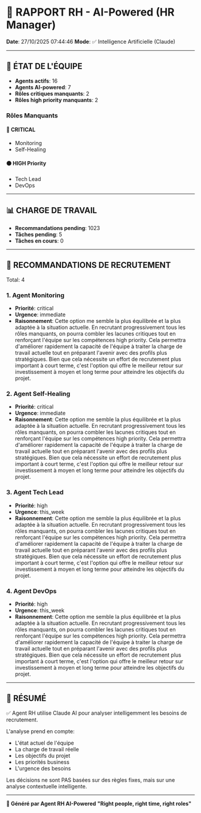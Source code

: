 # 👔 RAPPORT RH - AI-Powered (HR Manager)

**Date**: 27/10/2025 07:44:46
**Mode**: ✅ Intelligence Artificielle (Claude)

---

## 👥 ÉTAT DE L'ÉQUIPE

- **Agents actifs**: 16
- **Agents AI-powered**: 7
- **Rôles critiques manquants**: 2
- **Rôles high priority manquants**: 2

### Rôles Manquants

#### 🔴 CRITICAL

- Monitoring
- Self-Healing

#### 🟠 HIGH Priority

- Tech Lead
- DevOps

---

## 📊 CHARGE DE TRAVAIL

- **Recommandations pending**: 1023
- **Tâches pending**: 5
- **Tâches en cours**: 0

---

## 👥 RECOMMANDATIONS DE RECRUTEMENT

Total: 4


### 1. Agent Monitoring

- **Priorité**: critical
- **Urgence**: immediate
- **Raisonnement**: Cette option me semble la plus équilibrée et la plus adaptée à la situation actuelle. En recrutant progressivement tous les rôles manquants, on pourra combler les lacunes critiques tout en renforçant l'équipe sur les compétences high priority. Cela permettra d'améliorer rapidement la capacité de l'équipe à traiter la charge de travail actuelle tout en préparant l'avenir avec des profils plus stratégiques. Bien que cela nécessite un effort de recrutement plus important à court terme, c'est l'option qui offre le meilleur retour sur investissement à moyen et long terme pour atteindre les objectifs du projet.


### 2. Agent Self-Healing

- **Priorité**: critical
- **Urgence**: immediate
- **Raisonnement**: Cette option me semble la plus équilibrée et la plus adaptée à la situation actuelle. En recrutant progressivement tous les rôles manquants, on pourra combler les lacunes critiques tout en renforçant l'équipe sur les compétences high priority. Cela permettra d'améliorer rapidement la capacité de l'équipe à traiter la charge de travail actuelle tout en préparant l'avenir avec des profils plus stratégiques. Bien que cela nécessite un effort de recrutement plus important à court terme, c'est l'option qui offre le meilleur retour sur investissement à moyen et long terme pour atteindre les objectifs du projet.


### 3. Agent Tech Lead

- **Priorité**: high
- **Urgence**: this_week
- **Raisonnement**: Cette option me semble la plus équilibrée et la plus adaptée à la situation actuelle. En recrutant progressivement tous les rôles manquants, on pourra combler les lacunes critiques tout en renforçant l'équipe sur les compétences high priority. Cela permettra d'améliorer rapidement la capacité de l'équipe à traiter la charge de travail actuelle tout en préparant l'avenir avec des profils plus stratégiques. Bien que cela nécessite un effort de recrutement plus important à court terme, c'est l'option qui offre le meilleur retour sur investissement à moyen et long terme pour atteindre les objectifs du projet.


### 4. Agent DevOps

- **Priorité**: high
- **Urgence**: this_week
- **Raisonnement**: Cette option me semble la plus équilibrée et la plus adaptée à la situation actuelle. En recrutant progressivement tous les rôles manquants, on pourra combler les lacunes critiques tout en renforçant l'équipe sur les compétences high priority. Cela permettra d'améliorer rapidement la capacité de l'équipe à traiter la charge de travail actuelle tout en préparant l'avenir avec des profils plus stratégiques. Bien que cela nécessite un effort de recrutement plus important à court terme, c'est l'option qui offre le meilleur retour sur investissement à moyen et long terme pour atteindre les objectifs du projet.




---

## 🎯 RÉSUMÉ

✅ Agent RH utilise Claude AI pour analyser intelligemment les besoins de recrutement.

L'analyse prend en compte:
- L'état actuel de l'équipe
- La charge de travail réelle
- Les objectifs du projet
- Les priorités business
- L'urgence des besoins

Les décisions ne sont PAS basées sur des règles fixes, mais sur une analyse contextuelle intelligente.

---

**👔 Généré par Agent RH AI-Powered**
**"Right people, right time, right roles"**
